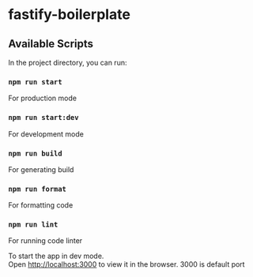 # fastify-boilerplate

## Available Scripts

In the project directory, you can run:

### `npm run start`

For production mode

### `npm run start:dev`

For development mode

### `npm run build`

For generating build

### `npm run format`

For formatting code

### `npm run lint`

For running code linter

To start the app in dev mode.\
Open [http://localhost:3000](http://localhost:3000) to view it in the browser.
3000 is default port
